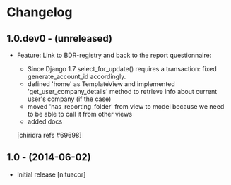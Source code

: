 Changelog
=========


1.0.dev0 - (unreleased)
-----------------------
* Feature: Link to BDR-registry and back to the report questionnaire:
    - Since Django 1.7 select_for_update() requires a transaction:
      fixed generate_account_id accordingly.
    - defined 'home' as TemplateView and implemented 'get_user_company_details'
      method to retrieve info about current user's company (if the case)
    - moved 'has_reporting_folder' from view to model because we need to
      be able to call it from other views
    - added docs

    [chiridra refs #69698]

1.0 - (2014-06-02)
------------------
* Initial release
  [nituacor]

